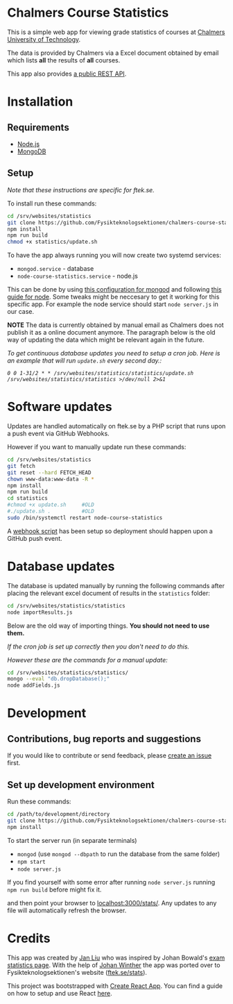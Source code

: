 # Chalmers Course Statistics
This is a simple web app for viewing grade statistics of courses at [Chalmers University of Technology](https://chalmers.se).

The data is provided by Chalmers via a Excel document obtained by email which lists **all** the results of **all** courses.

This app also provides [a public REST API](API.md).

# Installation
## Requirements
- [Node.js](https://nodejs.org)
- [MongoDB](https://mongodb.com)

## Setup
*Note that these instructions are specific for ftek.se.*

To install run these commands:
```bash
cd /srv/websites/statistics
git clone https://github.com/Fysikteknologsektionen/chalmers-course-stats/ .
npm install
npm run build
chmod +x statistics/update.sh
```

To have the app always running you will now create two systemd services:
- `mongod.service` - database
- `node-course-statistics.service` - node.js

This can be done by using [this configuration for mongod](https://gist.github.com/jwilm/5842956) and following [this guide for node](https://www.axllent.org/docs/view/nodejs-service-with-systemd/). Some tweaks might be neccesary to get it working for this specific app. For example the node service should start `node server.js` in our case.

**NOTE** The data is currently obtained by manual email as Chalmers does not publish it as a online document anymore. The paragraph below is the old way of updating the data which might be relevant again in the future. 

_To get continuous database updates you need to setup a cron job.
Here is an example that will run `update.sh` every second day.:_ 

_`0 0 1-31/2 * * /srv/websites/statistics/statistics/update.sh /srv/websites/statistics/statistics >/dev/null 2>&1`_


# Software updates
Updates are handled automatically on ftek.se by a PHP script that runs upon a push event via GitHub Webhooks.

However if you want to manually update run these commands:
```bash
cd /srv/websites/statistics
git fetch
git reset --hard FETCH_HEAD
chown www-data:www-data -R *
npm install
npm run build
cd statistics
#chmod +x update.sh     #OLD
#./update.sh .          #OLD
sudo /bin/systemctl restart node-course-statistics
```
A [webhook script](https://gist.github.com/gka/4627519) has been setup so deployment should happen upon a GitHub push event.



# Database updates
The database is updated manually by running the following commands after placing the relevant excel document of results in the `statistics` folder:
```bash
cd /srv/websites/statistics/statistics
node importResults.js
```

Below are the old way of importing things. **You should not need to use them.**

_If the cron job is set up correctly then you don't need to do this._

_However these are the commands for a manual update:_
```bash
cd /srv/websites/statistics/statistics/
mongo --eval "db.dropDatabase();"
node addFields.js
``` 

# Development

## Contributions, bug reports and suggestions
If you would like to contribute or send feedback, please [create an issue](https://github.com/Fysikteknologsektionen/chalmers-course-stats/issues/new) first.

## Set up development environment
Run these commands:
```bash
cd /path/to/development/directory
git clone https://github.com/Fysikteknologsektionen/chalmers-course-stats/
npm install
```



To start the server run (in separate terminals)
- `mongod` (use `mongod --dbpath` to run the database from the same folder)
- `npm start`
- `node server.js`

If you find yourself with some error after running `node server.js` running `npm run build` before might fix it.

and then point your browser to [localhost:3000/stats/](http://localhost:3000/stats/). Any updates to any file will automatically refresh the browser.

# Credits
This app was created by [Jan Liu](https://github.com/fsharpasharp/) who was inspired by Johan Bowald's [exam statistics page](http://tenta.bowald.se). With the help of [Johan Winther](https://github.com/JohanWinther) the app was ported over to Fysikteknologsektionen's website ([ftek.se/stats](https://ftek.se/stats)).

This project was bootstrapped with [Create React App](https://github.com/facebookincubator/create-react-app).
You can find a guide on how to setup and use React [here](https://github.com/facebookincubator/create-react-app/blob/master/packages/react-scripts/template/README.md).
